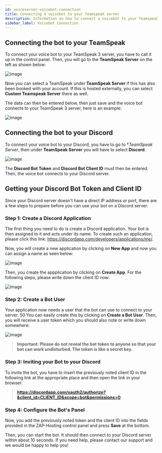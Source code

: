 ```yaml
---
id: voiceserver-voicebot-connection
title: Connecting a voicebot to your Teamspeak server
description: Information on how to connect a voicebot to your Teamspeak server from ZAP-Hosting - ZAP-Hosting.com documentation
sidebar_label: Voicebot Connection
---
```



## Connecting the bot to your TeamSpeak

To connect your voice bot to your TeamSpeak 3 server, you have to call it up in the control panel. Then, you will go to the **TeamSpeak Server** on the left as shown below:

![image](https://user-images.githubusercontent.com/13604413/159177224-3c27167e-acac-48d0-b22b-d7a3100455be.png)

Now you can select a TeamSpeak under **TeamSpeak Server** if this has also been booked with your account. If this is hosted externally, you can select **Custom Teamspeak Server** there as well.

The data can then be entered below, then just save and the voice bot connects to your TeamSpeak 3 server, here is an example:

![image](https://user-images.githubusercontent.com/13604413/159177226-fdf5fba8-7d75-4cbf-b6cb-c6119dd1e553.png)


## Connecting the bot to your Discord

To connect your voice bot to your Discord, you have to go to **TeamSpeak Server*, then under **TeamSpeak Server** you will have to select **Discord**.

![image](https://user-images.githubusercontent.com/13604413/159177233-8a4fe8cd-28af-4c6c-9c24-5ef25c3287c3.png)

The **Discord Bot Token** and **Discord Bot Client ID** must then be entered. Then, the voice bot connects to your Discord server.


## Getting your Discord Bot Token and Client ID

Since your Discord server doesn't have a direct IP address or port, there are a few steps to prepare before you can use your bot on a Discord server.

### Step 1: Create a Discord Application

The first thing you need to do is create a Discord application. Your bot is then assigned to it and acts under its name. To create such an application, please click this link: https://discordapp.com/developers/applications/me/.

Now, you will create a new application by clicking on **New App** and now you can assign a name as seen below:

![image](https://user-images.githubusercontent.com/13604413/159177237-d4abdea5-2d04-4ad3-8078-03be9ff137ef.png)

Then, you create the appplication by clicking on **Create App**. For the following steps, please write down the client ID now:

![image](https://user-images.githubusercontent.com/13604413/159177239-d533686c-cb7b-48ce-a6ef-1d74cad3f023.png)


### Step 2: Create a Bot User

Your application now needs a user that the bot can use to connect to your server. 50 You can easily create this by clicking on **Create a Bot User**. Then, you will receive a user token which you should also note or write down somewhere:

![image](https://user-images.githubusercontent.com/13604413/159177244-074344ef-1319-4282-a18e-f4eb94935f1f.png)

>**Important: Please do not reveal the bot token to anyone so that your bot can work undisturbed. The token is like a secret key.**

### Step 3: Inviting your Bot to your Discord

To invite the bot, you have to insert the previously noted client ID in the following link at the appropriate place and then open the link in your browser:

>**https://discordapp.com/oauth2/authorize?&client_id=CLIENT_ID&scope=bot&permissions=0**

### Step 4: Configure the Bot's Panel

Now, you add the previously noted token and the client ID into the fields provided in the ZAP-Hosting control panel and press **Save** at the bottom.

Then, you can start the bot. It should then connect to your Discord server within about 10 seconds. If you need help, please contact our support and we would be happy to help you!
